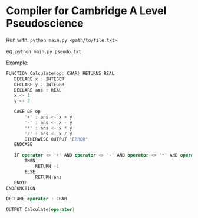 # Compiler for Cambridge A Level Pseudoscience

Run with:
`python main.py <path/to/file.txt>`

eg.
`python main.py pseudo.txt`


Example:

```cpp
FUNCTION Calculate(op: CHAR) RETURNS REAL
   DECLARE x : INTEGER
   DECLARE y : INTEGER
   DECLARE ans : REAL
   x <- 1
   y <- 2

   CASE OF op
       '+' : ans <- x + y
       '-' : ans <- x - y
       '*' : ans <- x * y
       '/' : ans <- x / y
       OTHERWISE OUTPUT "ERROR"
   ENDCASE

   IF operator <> '+' AND operator <> '-' AND operator <> '*' AND operator <> '/'
       THEN
           RETURN -1
       ELSE
           RETURN ans
   ENDIF
ENDFUNCTION

DECLARE operator : CHAR

OUTPUT Calculate(operator)
```
